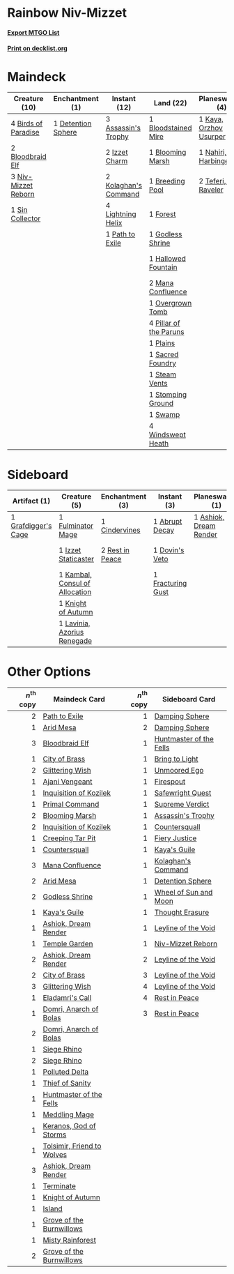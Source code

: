 # Rainbow Niv-Mizzet

#### [Export MTGO List](../collection/Rainbow%20Niv-Mizzet/Rainbow%20Niv-Mizzet.txt)
#### [Print on decklist.org](http://decklist.org/?deckmain=3%09Assassin's%20Trophy%0A4%09Birds%20of%20Paradise%0A2%09Bloodbraid%20Elf%0A1%09Bloodstained%20Mire%0A1%09Blooming%20Marsh%0A1%09Breeding%20Pool%0A4%09Bring%20to%20Light%0A1%09Detention%20Sphere%0A1%09Forest%0A1%09Glittering%20Wish%0A1%09Godless%20Shrine%0A1%09Hallowed%20Fountain%0A2%09Izzet%20Charm%0A1%09Kaya,%20Orzhov%20Usurper%0A2%09Kolaghan's%20Command%0A4%09Lightning%20Helix%0A2%09Mana%20Confluence%0A1%09Nahiri,%20the%20Harbinger%0A3%09Niv-Mizzet%20Reborn%0A1%09Overgrown%20Tomb%0A1%09Path%20to%20Exile%0A4%09Pillar%20of%20the%20Paruns%0A1%09Plains%0A1%09Sacred%20Foundry%0A3%09Safewright%20Quest%0A1%09Sin%20Collector%0A1%09Steam%20Vents%0A1%09Stomping%20Ground%0A1%09Supreme%20Verdict%0A1%09Swamp%0A2%09Teferi,%20Time%20Raveler%0A1%09Thought%20Erasure%0A1%09Unmoored%20Ego%0A4%09Windswept%20Heath&deckside=1%09Abrupt%20Decay%0A1%09Ashiok,%20Dream%20Render%0A1%09Cindervines%0A1%09Crumble%20to%20Dust%0A1%09Deafening%20Clarion%0A1%09Dovin's%20Veto%0A1%09Fracturing%20Gust%0A1%09Fulminator%20Mage%0A1%09Grafdigger's%20Cage%0A1%09Izzet%20Staticaster%0A1%09Kambal,%20Consul%20of%20Allocation%0A1%09Knight%20of%20Autumn%0A1%09Lavinia,%20Azorius%20Renegade%0A2%09Rest%20in%20Peace)
# Maindeck

|                                        Creature (10)                                         |                                       Enchantment (1)                                       |                                         Instant (12)                                          |                                            Land (22)                                            |                                         Planeswalker (4)                                         |                                        Sorcery (11)                                         |
|----------------------------------------------------------------------------------------------|---------------------------------------------------------------------------------------------|-----------------------------------------------------------------------------------------------|-------------------------------------------------------------------------------------------------|--------------------------------------------------------------------------------------------------|---------------------------------------------------------------------------------------------|
|4 [Birds of Paradise](http://gatherer.wizards.com/Pages/Card/Details.aspx?multiverseid=129906)|1 [Detention Sphere](http://gatherer.wizards.com/Pages/Card/Details.aspx?multiverseid=460139)|3 [Assassin's Trophy](http://gatherer.wizards.com/Pages/Card/Details.aspx?multiverseid=452902) |1 [Bloodstained Mire](http://gatherer.wizards.com/Pages/Card/Details.aspx?multiverseid=405094)   |1 [Kaya, Orzhov Usurper](http://gatherer.wizards.com/Pages/Card/Details.aspx?multiverseid=460129) |4 [Bring to Light](http://gatherer.wizards.com/Pages/Card/Details.aspx?multiverseid=401831)  |
|2 [Bloodbraid Elf](http://gatherer.wizards.com/Pages/Card/Details.aspx?multiverseid=185053)   |                                                                                             |2 [Izzet Charm](http://gatherer.wizards.com/Pages/Card/Details.aspx?multiverseid=338413)       |1 [Blooming Marsh](http://gatherer.wizards.com/Pages/Card/Details.aspx?multiverseid=417816)      |1 [Nahiri, the Harbinger](http://gatherer.wizards.com/Pages/Card/Details.aspx?multiverseid=463948)|1 [Glittering Wish](http://gatherer.wizards.com/Pages/Card/Details.aspx?multiverseid=136157) |
|3 [Niv-Mizzet Reborn](http://gatherer.wizards.com/Pages/Card/Details.aspx?multiverseid=461135)|                                                                                             |2 [Kolaghan's Command](http://gatherer.wizards.com/Pages/Card/Details.aspx?multiverseid=394613)|1 [Breeding Pool](http://gatherer.wizards.com/Pages/Card/Details.aspx?multiverseid=97088)        |2 [Teferi, Time Raveler](http://gatherer.wizards.com/Pages/Card/Details.aspx?multiverseid=461148) |3 [Safewright Quest](http://gatherer.wizards.com/Pages/Card/Details.aspx?multiverseid=142038)|
|1 [Sin Collector](http://gatherer.wizards.com/Pages/Card/Details.aspx?multiverseid=368968)    |                                                                                             |4 [Lightning Helix](http://gatherer.wizards.com/Pages/Card/Details.aspx?multiverseid=249386)   |1 [Forest](http://gatherer.wizards.com/Pages/Card/Details.aspx?multiverseid=439860)              |                                                                                                  |1 [Supreme Verdict](http://gatherer.wizards.com/Pages/Card/Details.aspx?multiverseid=438776) |
|                                                                                              |                                                                                             |1 [Path to Exile](http://gatherer.wizards.com/Pages/Card/Details.aspx?multiverseid=220511)     |1 [Godless Shrine](http://gatherer.wizards.com/Pages/Card/Details.aspx?multiverseid=405099)      |                                                                                                  |1 [Thought Erasure](http://gatherer.wizards.com/Pages/Card/Details.aspx?multiverseid=452956) |
|                                                                                              |                                                                                             |                                                                                               |1 [Hallowed Fountain](http://gatherer.wizards.com/Pages/Card/Details.aspx?multiverseid=97071)    |                                                                                                  |1 [Unmoored Ego](http://gatherer.wizards.com/Pages/Card/Details.aspx?multiverseid=452962)    |
|                                                                                              |                                                                                             |                                                                                               |2 [Mana Confluence](http://gatherer.wizards.com/Pages/Card/Details.aspx?multiverseid=409573)     |                                                                                                  |                                                                                             |
|                                                                                              |                                                                                             |                                                                                               |1 [Overgrown Tomb](http://gatherer.wizards.com/Pages/Card/Details.aspx?multiverseid=405103)      |                                                                                                  |                                                                                             |
|                                                                                              |                                                                                             |                                                                                               |4 [Pillar of the Paruns](http://gatherer.wizards.com/Pages/Card/Details.aspx?multiverseid=107279)|                                                                                                  |                                                                                             |
|                                                                                              |                                                                                             |                                                                                               |1 [Plains](http://gatherer.wizards.com/Pages/Card/Details.aspx?multiverseid=439856)              |                                                                                                  |                                                                                             |
|                                                                                              |                                                                                             |                                                                                               |1 [Sacred Foundry](http://gatherer.wizards.com/Pages/Card/Details.aspx?multiverseid=405106)      |                                                                                                  |                                                                                             |
|                                                                                              |                                                                                             |                                                                                               |1 [Steam Vents](http://gatherer.wizards.com/Pages/Card/Details.aspx?multiverseid=405109)         |                                                                                                  |                                                                                             |
|                                                                                              |                                                                                             |                                                                                               |1 [Stomping Ground](http://gatherer.wizards.com/Pages/Card/Details.aspx?multiverseid=405110)     |                                                                                                  |                                                                                             |
|                                                                                              |                                                                                             |                                                                                               |1 [Swamp](http://gatherer.wizards.com/Pages/Card/Details.aspx?multiverseid=439858)               |                                                                                                  |                                                                                             |
|                                                                                              |                                                                                             |                                                                                               |4 [Windswept Heath](http://gatherer.wizards.com/Pages/Card/Details.aspx?multiverseid=405115)     |                                                                                                  |                                                                                             |


# Sideboard

|                                         Artifact (1)                                         |                                              Creature (5)                                               |                                     Enchantment (3)                                      |                                        Instant (3)                                         |                                        Planeswalker (1)                                         |                                         Sorcery (2)                                          |
|----------------------------------------------------------------------------------------------|---------------------------------------------------------------------------------------------------------|------------------------------------------------------------------------------------------|--------------------------------------------------------------------------------------------|-------------------------------------------------------------------------------------------------|----------------------------------------------------------------------------------------------|
|1 [Grafdigger's Cage](http://gatherer.wizards.com/Pages/Card/Details.aspx?multiverseid=278452)|1 [Fulminator Mage](http://gatherer.wizards.com/Pages/Card/Details.aspx?multiverseid=397686)             |1 [Cindervines](http://gatherer.wizards.com/Pages/Card/Details.aspx?multiverseid=457305)  |1 [Abrupt Decay](http://gatherer.wizards.com/Pages/Card/Details.aspx?multiverseid=456061)   |1 [Ashiok, Dream Render](http://gatherer.wizards.com/Pages/Card/Details.aspx?multiverseid=461155)|1 [Crumble to Dust](http://gatherer.wizards.com/Pages/Card/Details.aspx?multiverseid=401850)  |
|                                                                                              |1 [Izzet Staticaster](http://gatherer.wizards.com/Pages/Card/Details.aspx?multiverseid=253638)           |2 [Rest in Peace](http://gatherer.wizards.com/Pages/Card/Details.aspx?multiverseid=442021)|1 [Dovin's Veto](http://gatherer.wizards.com/Pages/Card/Details.aspx?multiverseid=461120)   |                                                                                                 |1 [Deafening Clarion](http://gatherer.wizards.com/Pages/Card/Details.aspx?multiverseid=452915)|
|                                                                                              |1 [Kambal, Consul of Allocation](http://gatherer.wizards.com/Pages/Card/Details.aspx?multiverseid=417756)|                                                                                          |1 [Fracturing Gust](http://gatherer.wizards.com/Pages/Card/Details.aspx?multiverseid=146759)|                                                                                                 |                                                                                              |
|                                                                                              |1 [Knight of Autumn](http://gatherer.wizards.com/Pages/Card/Details.aspx?multiverseid=452933)            |                                                                                          |                                                                                            |                                                                                                 |                                                                                              |
|                                                                                              |1 [Lavinia, Azorius Renegade](http://gatherer.wizards.com/Pages/Card/Details.aspx?multiverseid=457333)   |                                                                                          |                                                                                            |                                                                                                 |                                                                                              |


# Other Options

|*n*<sup>th</sup> copy|                                            Maindeck Card                                            |*n*<sup>th</sup> copy|                                          Sideboard Card                                          |
|--------------------:|-----------------------------------------------------------------------------------------------------|--------------------:|--------------------------------------------------------------------------------------------------|
|                    2|[Path to Exile](http://gatherer.wizards.com/Pages/Card/Details.aspx?multiverseid=220511)             |                    1|[Damping Sphere](http://gatherer.wizards.com/Pages/Card/Details.aspx?multiverseid=443101)         |
|                    1|[Arid Mesa](http://gatherer.wizards.com/Pages/Card/Details.aspx?multiverseid=405092)                 |                    2|[Damping Sphere](http://gatherer.wizards.com/Pages/Card/Details.aspx?multiverseid=443101)         |
|                    3|[Bloodbraid Elf](http://gatherer.wizards.com/Pages/Card/Details.aspx?multiverseid=185053)            |                    1|[Huntmaster of the Fells](http://gatherer.wizards.com/Pages/Card/Details.aspx?multiverseid=262875)|
|                    1|[City of Brass](http://gatherer.wizards.com/Pages/Card/Details.aspx?multiverseid=4178)               |                    1|[Bring to Light](http://gatherer.wizards.com/Pages/Card/Details.aspx?multiverseid=401831)         |
|                    2|[Glittering Wish](http://gatherer.wizards.com/Pages/Card/Details.aspx?multiverseid=136157)           |                    1|[Unmoored Ego](http://gatherer.wizards.com/Pages/Card/Details.aspx?multiverseid=452962)           |
|                    1|[Ajani Vengeant](http://gatherer.wizards.com/Pages/Card/Details.aspx?multiverseid=174852)            |                    1|[Firespout](http://gatherer.wizards.com/Pages/Card/Details.aspx?multiverseid=247407)              |
|                    1|[Inquisition of Kozilek](http://gatherer.wizards.com/Pages/Card/Details.aspx?multiverseid=416897)    |                    1|[Safewright Quest](http://gatherer.wizards.com/Pages/Card/Details.aspx?multiverseid=142038)       |
|                    1|[Primal Command](http://gatherer.wizards.com/Pages/Card/Details.aspx?multiverseid=220571)            |                    1|[Supreme Verdict](http://gatherer.wizards.com/Pages/Card/Details.aspx?multiverseid=438776)        |
|                    2|[Blooming Marsh](http://gatherer.wizards.com/Pages/Card/Details.aspx?multiverseid=417816)            |                    1|[Assassin's Trophy](http://gatherer.wizards.com/Pages/Card/Details.aspx?multiverseid=452902)      |
|                    2|[Inquisition of Kozilek](http://gatherer.wizards.com/Pages/Card/Details.aspx?multiverseid=416897)    |                    1|[Countersquall](http://gatherer.wizards.com/Pages/Card/Details.aspx?multiverseid=186327)          |
|                    1|[Creeping Tar Pit](http://gatherer.wizards.com/Pages/Card/Details.aspx?multiverseid=457138)          |                    1|[Fiery Justice](http://gatherer.wizards.com/Pages/Card/Details.aspx?multiverseid=376332)          |
|                    1|[Countersquall](http://gatherer.wizards.com/Pages/Card/Details.aspx?multiverseid=186327)             |                    1|[Kaya's Guile](http://gatherer.wizards.com/Pages/Card/Details.aspx?multiverseid=464154)           |
|                    3|[Mana Confluence](http://gatherer.wizards.com/Pages/Card/Details.aspx?multiverseid=409573)           |                    1|[Kolaghan's Command](http://gatherer.wizards.com/Pages/Card/Details.aspx?multiverseid=394613)     |
|                    2|[Arid Mesa](http://gatherer.wizards.com/Pages/Card/Details.aspx?multiverseid=405092)                 |                    1|[Detention Sphere](http://gatherer.wizards.com/Pages/Card/Details.aspx?multiverseid=460139)       |
|                    2|[Godless Shrine](http://gatherer.wizards.com/Pages/Card/Details.aspx?multiverseid=405099)            |                    1|[Wheel of Sun and Moon](http://gatherer.wizards.com/Pages/Card/Details.aspx?multiverseid=146740)  |
|                    1|[Kaya's Guile](http://gatherer.wizards.com/Pages/Card/Details.aspx?multiverseid=464154)              |                    1|[Thought Erasure](http://gatherer.wizards.com/Pages/Card/Details.aspx?multiverseid=452956)        |
|                    1|[Ashiok, Dream Render](http://gatherer.wizards.com/Pages/Card/Details.aspx?multiverseid=461155)      |                    1|[Leyline of the Void](http://gatherer.wizards.com/Pages/Card/Details.aspx?multiverseid=107682)    |
|                    1|[Temple Garden](http://gatherer.wizards.com/Pages/Card/Details.aspx?multiverseid=405112)             |                    1|[Niv-Mizzet Reborn](http://gatherer.wizards.com/Pages/Card/Details.aspx?multiverseid=461135)      |
|                    2|[Ashiok, Dream Render](http://gatherer.wizards.com/Pages/Card/Details.aspx?multiverseid=461155)      |                    2|[Leyline of the Void](http://gatherer.wizards.com/Pages/Card/Details.aspx?multiverseid=107682)    |
|                    2|[City of Brass](http://gatherer.wizards.com/Pages/Card/Details.aspx?multiverseid=4178)               |                    3|[Leyline of the Void](http://gatherer.wizards.com/Pages/Card/Details.aspx?multiverseid=107682)    |
|                    3|[Glittering Wish](http://gatherer.wizards.com/Pages/Card/Details.aspx?multiverseid=136157)           |                    4|[Leyline of the Void](http://gatherer.wizards.com/Pages/Card/Details.aspx?multiverseid=107682)    |
|                    1|[Eladamri's Call](http://gatherer.wizards.com/Pages/Card/Details.aspx?multiverseid=442192)           |                    4|[Rest in Peace](http://gatherer.wizards.com/Pages/Card/Details.aspx?multiverseid=442021)          |
|                    1|[Domri, Anarch of Bolas](http://gatherer.wizards.com/Pages/Card/Details.aspx?multiverseid=461118)    |                    3|[Rest in Peace](http://gatherer.wizards.com/Pages/Card/Details.aspx?multiverseid=442021)          |
|                    2|[Domri, Anarch of Bolas](http://gatherer.wizards.com/Pages/Card/Details.aspx?multiverseid=461118)    |                     |                                                                                                  |
|                    1|[Siege Rhino](http://gatherer.wizards.com/Pages/Card/Details.aspx?multiverseid=386666)               |                     |                                                                                                  |
|                    2|[Siege Rhino](http://gatherer.wizards.com/Pages/Card/Details.aspx?multiverseid=386666)               |                     |                                                                                                  |
|                    1|[Polluted Delta](http://gatherer.wizards.com/Pages/Card/Details.aspx?multiverseid=405104)            |                     |                                                                                                  |
|                    1|[Thief of Sanity](http://gatherer.wizards.com/Pages/Card/Details.aspx?multiverseid=452955)           |                     |                                                                                                  |
|                    1|[Huntmaster of the Fells](http://gatherer.wizards.com/Pages/Card/Details.aspx?multiverseid=262875)   |                     |                                                                                                  |
|                    1|[Meddling Mage](http://gatherer.wizards.com/Pages/Card/Details.aspx?multiverseid=179547)             |                     |                                                                                                  |
|                    1|[Keranos, God of Storms](http://gatherer.wizards.com/Pages/Card/Details.aspx?multiverseid=380442)    |                     |                                                                                                  |
|                    1|[Tolsimir, Friend to Wolves](http://gatherer.wizards.com/Pages/Card/Details.aspx?multiverseid=461151)|                     |                                                                                                  |
|                    3|[Ashiok, Dream Render](http://gatherer.wizards.com/Pages/Card/Details.aspx?multiverseid=461155)      |                     |                                                                                                  |
|                    1|[Terminate](http://gatherer.wizards.com/Pages/Card/Details.aspx?multiverseid=176449)                 |                     |                                                                                                  |
|                    1|[Knight of Autumn](http://gatherer.wizards.com/Pages/Card/Details.aspx?multiverseid=452933)          |                     |                                                                                                  |
|                    1|[Island](http://gatherer.wizards.com/Pages/Card/Details.aspx?multiverseid=439857)                    |                     |                                                                                                  |
|                    1|[Grove of the Burnwillows](http://gatherer.wizards.com/Pages/Card/Details.aspx?multiverseid=130595)  |                     |                                                                                                  |
|                    1|[Misty Rainforest](http://gatherer.wizards.com/Pages/Card/Details.aspx?multiverseid=405102)          |                     |                                                                                                  |
|                    2|[Grove of the Burnwillows](http://gatherer.wizards.com/Pages/Card/Details.aspx?multiverseid=130595)  |                     |                                                                                                  |

